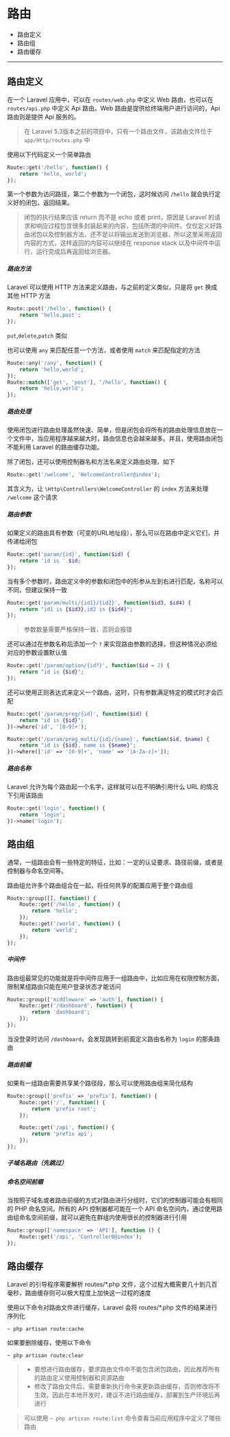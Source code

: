 # 路由

- 路由定义
- 路由组
- 路由缓存

----- 

## 路由定义

在一个 Laravel 应用中，可以在 `routes/web.php` 中定义 Web 路由，也可以在 `routes/api.php` 中定义 Api 路由。Web 路由是提供给终端用户进行访问的，Api 路由则是提供 Api 服务的。

> 在 Laravel 5.3版本之前的项目中，只有一个路由文件，该路由文件位于 `app/Http/routes.php` 中

使用以下代码定义一个简单路由

````php
Route::get('/hello', function() {
    return 'hello, world';
});
````

第一个参数为访问路径，第二个参数为一个闭包，这时候访问 `/hello` 就会执行定义好的闭包，返回结果。

> 闭包的执行结果应该 return 而不是 echo 或者 print，原因是 Laravel 的请求和响应过程包含很多封装起来的内容，包括所谓的中间件。仅仅定义好路由闭包以及控制器方法，还不足以将输出发送到浏览器，所以这里采用返回内容的方式，这样返回的内容可以继续在 response stack 以及中间件中运行，运行完成后再返回给浏览器。

##### 路由方法

Laravel 可以使用 HTTP 方法来定义路由，与之前的定义类似，只是将 `get` 换成其他 HTTP 方法

````php
Route::post('/hello', function() {
    return 'hello,post';
});
````

`put`,`delete`,`patch` 类似

也可以使用 `any` 来匹配任意一个方法，或者使用 `match` 来匹配指定的方法

````php
Route::any('/any', function() {
    return 'hello,world';
});
Route::match(['get', 'post'], '/hello', function() {
    return 'hello,world';
});
````

##### 路由处理

使用闭包进行路由处理虽然快速、简单，但是闭包会将所有的路由处理信息放在一个文件中，当应用程序越来越大时，路由信息也会越来越多。并且，使用路由闭包不能利用 Laravel 的路由缓存功能。

除了闭包，还可以使用控制器名和方法名来定义路由处理，如下

````php
Route::get('/welcome', 'WelcomeController@index');
````

其含义为，让 `\Http\Controllers\WelcomeController` 的 `index` 方法来处理 `/welcome` 这个请求

##### 路由参数

如果定义的路由具有参数（可变的URL地址段），那么可以在路由中定义它们，并传递给闭包

````php
Route::get('param/{id}', function($id) {
    return 'id is '.$id;
});
````

当有多个参数时，路由定义中的参数和闭包中的形参从左到右进行匹配，名称可以不同，但建议保持一致

````php
Route::get('param/multi/{id1}/{id2}', function($id3, $id4) {
    return "id1 is {$id3},id2 is {$id4}";
});
````

> 参数数量需要严格保持一致，否则会报错

还可以通过在参数名称后添加一个 `?` 来实现路由参数的选择，但这种情况必须给对应的参数设置默认值

````php
Route::get('/param/option/{id?}', function($id = 2) {
    return "id is {$id}";
});
````

还可以使用正则表达式来定义一个路由，这时，只有参数满足特定的模式时才会匹配

````php
Route::get('/param/preg/{id}', function($id) {
    return "id is {$id}";
})->where('id', '[0-9]+');

Route::get('/param/preg_multi/{id}/{name}', function($id, $name) {
    return "id is {$id}, name is {$name}";
})->where(['id' => '[0-9]+', 'name' => '[A-Za-z]+']);
````

##### 路由名称

Laravel 允许为每个路由起一个名字，这样就可以在不明确引用什么 URL 的情况下引用该路由

````php
Route::get('login', function() {
    return 'login';
})->name('login');
````

## 路由组

通常，一组路由会有一些特定的特征，比如：一定的认证要求、路径前缀，或者是控制器与命名空间等。

路由组允许多个路由组合在一起，将任何共享的配置应用于整个路由组

````php
Route::group([], function() {
    Route::get('/hello', function() {
        return 'hello';
    });
    Route::get('/world', function() {
        return 'world';
    });
});
````

##### 中间件

路由组最常见的功能就是将中间件应用于一组路由中，比如应用在权限控制方面，限制某组路由只能在用户登录状态才能访问

````php
Route::group(['middleware' => 'auth'], function() {
    Route::get('/dashboard', function() {
        return 'dashboard';
    });
});
````

当没登录时访问 `/dashboard`，会发现跳转到前面定义路由名称为 `login` 的那条路由

##### 路由前缀

如果有一组路由需要共享某个路径段，那么可以使用路由组来简化结构

````php
Route::group(['prefix' => 'prefix'], function() {
    Route::get('/', function() {
        return 'prefix root';
    });

    Route::get('/api', function() {
        return 'prefix api';
    });
});
````

##### 子域名路由（先跳过）

##### 命名空间前缀

当按照子域名或者路由前缀的方式对路由进行分组时，它们的控制器可能会有相同的 PHP 命名空间。所有的 API 控制器都可能在一个 API 命名空间内，通过使用路由组命名空间前缀，就可以避免在群组内使用很长的控制器进行引用

````php
Route::group(['namespace' => 'API'], function () {
    Route::get('/api', 'ControllerB@index');
});
````

## 路由缓存

Laravel 的引导程序需要解析 routes/*.php 文件，这个过程大概需要几十到几百毫秒，路由缓存则可以极大程度上加快这一过程的速度

使用以下命令对路由文件进行缓存，Laravel 会将 routes/*.php 文件的结果进行序列化

`~ php artisan route:cache`

如果要删除缓存，使用以下命令

`~ php artisan route:clear`

> * 要想进行路由缓存，要求路由文件中不能包含闭包路由，因此推荐所有的路由定义使用控制器和资源路由
> * 修改了路由文件后，需要重新执行命令来更新路由缓存，否则修改将不生效。因此在本地开发时，建议不进行路由缓存，部署到生产环境后再进行

> 可以使用 `~ php artisan route:list` 命令查看当前应用程序中定义了哪些路由